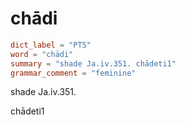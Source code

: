 # chādi

``` toml
dict_label = "PTS"
word = "chādi"
summary = "shade Ja.iv.351. chādeti1"
grammar_comment = "feminine"
```

shade Ja.iv.351.

chādeti1

